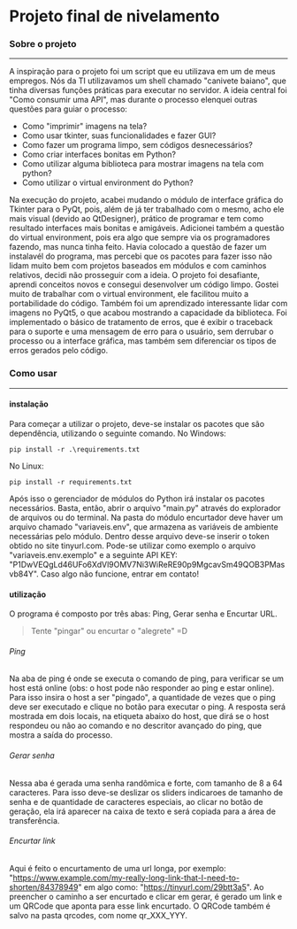 # Projeto final de nivelamento
### Sobre o projeto
---
A inspiração para o projeto foi um script que eu utilizava em um de meus empregos. Nós da TI utilizavamos um shell chamado "canivete baiano", que tinha diversas funções práticas para executar no servidor. A ideia central foi "Como consumir uma API", mas durante o processo elenquei outras questões para guiar o processo:
- Como "imprimir" imagens na tela?
- Como usar tkinter, suas funcionalidades e fazer GUI?
- Como fazer um programa limpo, sem códigos desnecessários?
- Como criar interfaces bonitas em Python?
- Como utilizar alguma biblioteca para mostrar imagens na tela com python?
- Como utilizar o virtual environment do Python?

Na execução do projeto, acabei mudando o módulo de interface gráfica do Tkinter para o PyQt, pois, além de já ter trabalhado com o mesmo, acho ele mais visual (devido ao QtDesigner), prático de programar e tem como resultado interfaces mais bonitas e amigáveis. Adicionei também a questão do virtual environment, pois era algo que sempre via os programadores fazendo, mas nunca tinha feito. Havia colocado a questão de fazer um instalavél do programa, mas percebi que os pacotes para fazer isso não lidam muito bem com projetos baseados em módulos e com caminhos relativos, decidi não prosseguir com a ideia.
O projeto foi desafiante, aprendi conceitos novos e consegui desenvolver um código limpo. Gostei muito de trabalhar com o virtual environment, ele facilitou muito a portabilidade do código. Também foi um aprendizado interessante lidar com imagens no PyQt5, o que acabou mostrando a capacidade da biblioteca. Foi implementado o básico de tratamento de erros, que é exibir o traceback para o suporte e uma mensagem de erro para o usuário, sem derrubar o processo ou a interface gráfica, mas também sem diferenciar os tipos de erros gerados pelo código.
### Como usar
---
#### instalação
Para começar a utilizar o projeto, deve-se instalar os pacotes que são dependência, utilizando o seguinte comando.
No Windows:
~~~
pip install -r .\requirements.txt
~~~
No Linux:
~~~
pip install -r requirements.txt
~~~~
Após isso o gerenciador de módulos do Python irá instalar os pacotes necessários. Basta, então, abrir o arquivo "main.py" através do explorador de arquivos ou do terminal.
Na pasta do módulo encurtador deve haver um arquivo chamado "variaveis.env", que armazena as variáveis de ambiente necessárias pelo módulo. Dentro desse arquivo deve-se inserir o token obtido no site tinyurl.com. Pode-se utilizar como exemplo o arquivo "variaveis.env.exemplo" e a seguinte API KEY: "P1DwVEQgLd46UFo6XdVl9OMV7Ni3WiReRE90p9MgcavSm49QOB3PMasvb84Y". Caso algo não funcione, entrar em contato!
#### utilização
O programa é composto por três abas: Ping, Gerar senha e Encurtar URL. 
> Tente "pingar" ou encurtar o "alegrete" =D

###### Ping
Na aba de ping é onde se executa o comando de ping, para verificar se um host está online (obs: o host pode não responder ao ping e estar online). Para isso insira o host a ser "pingado", a quantidade de vezes que o ping deve ser executado e clique no botão para executar o ping. A resposta será mostrada em dois locais, na etiqueta abaixo do host, que dirá se o host respondeu ou não ao comando e no descritor avançado do ping, que mostra a saída do processo.
###### Gerar senha
Nessa aba é gerada uma senha randômica e forte, com tamanho de 8 a 64 caracteres. Para isso deve-se deslizar os sliders indicaroes de tamanho de senha e de quantidade de caracteres especiais, ao clicar no botão de geração, ela irá aparecer na caixa de texto e será copiada para a área de transferência.
###### Encurtar link
Aqui é feito o encurtamento de uma url longa, por exemplo: "https://www.example.com/my-really-long-link-that-I-need-to-shorten/84378949" em algo como: "https://tinyurl.com/29btt3a5". Ao preencher o caminho a ser encurtado e clicar em gerar, é gerado um link e um QRCode que aponta para esse link encurtado. O QRCode também é salvo na pasta qrcodes, com nome qr_XXX_YYY. 